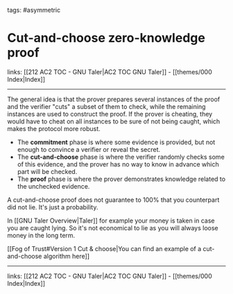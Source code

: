 tags: #asymmetric 

# Cut-and-choose zero-knowledge proof

links: [[212 AC2 TOC - GNU Taler|AC2 TOC GNU Taler]] - [[themes/000 Index|Index]]

---

The general idea is that the prover prepares several instances of the proof and the verifier "cuts" a subset of them to check, while the remaining instances are used to construct the proof. If the prover is cheating, they would have to cheat on all instances to be sure of not being caught, which makes the protocol more robust.

- The **commitment** phase is where some evidence is provided, but not enough to convince a verifier or reveal the secret.
- The **cut-and-choose** phase is where the verifier randomly checks some of this evidence, and the prover has no way to know in advance which part will be checked.
- The **proof** phase is where the prover demonstrates knowledge related to the unchecked evidence.

A cut-and-choose proof does not guarantee to 100% that you counterpart did not lie. It's just a probability.

In [[GNU Taler Overview|Taler]] for example your money is taken in case you are caught lying. So it's not economical to lie as you will always loose money in the long term.

[[Fog of Trust#Version 1 Cut & choose|You can find an example of a cut-and-choose algorithm here]]

---
links: [[212 AC2 TOC - GNU Taler|AC2 TOC GNU Taler]] - [[themes/000 Index|Index]]